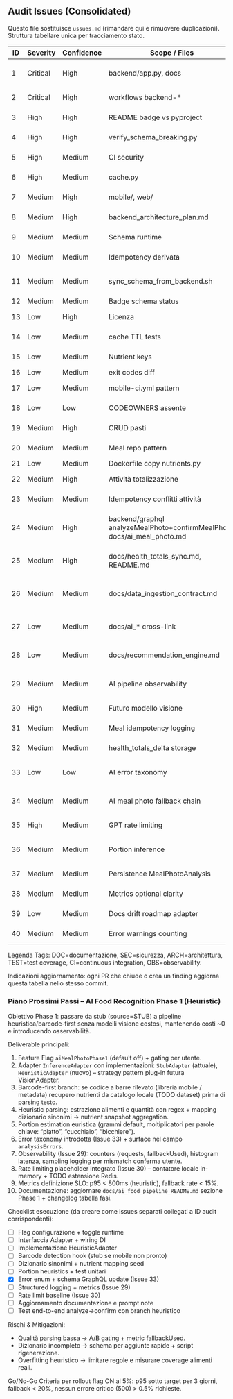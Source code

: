 ## Audit Issues (Consolidated)

Questo file sostituisce `ussues.md` (rimandare qui e rimuovere duplicazioni). Struttura tabellare unica per tracciamento stato.

| ID | Severity | Confidence | Scope / Files | Description | Impact | Remediation | Status | Tags |
|----|----------|------------|---------------|-------------|--------|------------|--------|------|
| 1 | Critical | High | backend/app.py, docs | `logMeal` non esponeva `idempotencyKey` | Idempotenza fragile / duplicati | Aggiunta chiave + doc aggiornata | DONE | DOC |
| 2 | Critical | High | workflows backend-* | Workflow placeholder vuoti | Copertura CI falsa | Popolati pipeline minime | DONE |  |
| 3 | High | High | README badge vs pyproject | Version mismatch | Confusione versioni | Sincronizzazione badge automatica | DONE | DOC |
| 4 | High | High | verify_schema_breaking.py | Diff non semantico | Breaking non rilevati | AST diff + exit codes | DONE |  |
| 5 | High | Medium | CI security | Nessun vulnerability scan | Rischio CVE latenti | Integrare Trivy + pip-audit | TODO | SEC |
| 6 | High | Medium | cache.py | Nessuna metrica iniziale | Difficile tuning | Aggiunta stats + resolver cacheStats | DONE |  |
| 7 | Medium | High | mobile/, web/ | Mancato scaffolding | Onboarding lento | Creare scaffold reali | TODO |  |
| 8 | Medium | High | backend_architecture_plan.md | Doc pipeline non allineata | Governance confusa | Allineata doc | DONE | DOC |
| 9 | Medium | Medium | Schema runtime | Mancanza nutrientSnapshotJson | Refactor futuro oneroso | Campo opzionale introdotto | DONE | DOC |
| 10 | Medium | Medium | Idempotency derivata | Timestamp nella firma | Duplicati potenziali | Escluso timestamp server | DONE |  |
| 11 | Medium | Medium | sync_schema_from_backend.sh | Script placeholder | Falsa percezione sync | Rimuovere o sostituire con schema-sync | TODO |  |
| 12 | Medium | Medium | Badge schema status | Statico non validato | Drift invisibile | Hash + check workflow | DONE | DOC |
| 13 | Low | High | Licenza | Incongruenza README/pyproject | Ambiguità legale | Uniformata licenza Proprietary | DONE | DOC |
| 14 | Low | Medium | cache TTL tests | Expiry non testato | Regressioni TTL invisibili | Aggiungere test scadenze | TODO | TEST |
| 15 | Low | Medium | Nutrient keys | Hard-coded duplicati | Incoerenze estensioni | Centralizzate in constants | DONE |  |
| 16 | Low | Medium | exit codes diff | exit sempre 0 | CI non reagiva | Exit codes implementati | DONE |  |
| 17 | Low | Medium | mobile-ci.yml pattern | Filtri generici root | CI skip dopo scaffold | Aggiornare pattern path | TODO | CI |
| 18 | Low | Low | CODEOWNERS assente | Ownership informale | Review mancanti | Aggiunto CODEOWNERS | DONE | DOC |
| 19 | Medium | High | CRUD pasti | Mancavano update/delete | Funzioni incomplete | Aggiunte mutation CRUD | DONE |  |
| 20 | Medium | Medium | Meal repo pattern | Solo add/list | Estensione complessa | Estesi metodi + test | DONE |  |
| 21 | Low | Medium | Dockerfile copy nutrients.py | File escluso build | Errore runtime | Aggiunto al COPY | DONE |  |
| 22 | Medium | High | Attività totalizzazione | Totali da minute events | Drift / incompletezza | Introdotto syncHealthTotals delta source | DONE | ARCH |
| 23 | Medium | Medium | Idempotency conflitti attività | Approccio differenziato ingest vs sync | Incoerenza flag | Unificata semantica flag (duplicate/conflict/reset) | DONE | ARCH |
| 24 | Medium | High | backend/graphql analyzeMealPhoto+confirmMealPhoto, docs/ai_meal_photo.md | Introdotto stub AI Meal Photo (source=STUB) → evoluto a GPT (source=gpt4v) | Boundary definito ora con adapter reale | DONE | ARCH |
| 25 | Medium | High | docs/health_totals_sync.md, README.md | Estratta doc Health Totals Sync dedicata | Migliora governance e riduce drift | Doc separata con link nel README | DONE | DOC |
| 26 | Medium | Medium | docs/data_ingestion_contract.md | Contratto ingest aggiornato (nutrientSnapshotJson + fallback idempotency) | Evita refactor futuri e duplicati | SDL + sezione idempotenza aggiornate | DONE | DOC |
| 27 | Low | Medium | docs/ai_* cross-link | Mancavano cross-link tra docs AI (pipeline, prompt, stub) | Navigazione scarsa | Aggiunti link reciproci | DONE | DOC |
| 28 | Low | Medium | docs/recommendation_engine.md | Draft non marcato "non-runtime" | Potenziale confusione stato feature | Stato esplicitato (non runtime) | DONE | DOC |
| 29 | Medium | Medium | AI pipeline observability | Assenza tracing strutturato & metriche (latency, fallback usage) | Difficile tuning e debug fasi successive | Introdurre logging strutturato + OpenTelemetry + counters | TODO | ARCH |
| 30 | High | Medium | Futuro modello visione | Mancano rate limiting & cost guard | Rischio costi / abuso | Implementare rate limit per utente/IP + budget giornaliero | TODO | SEC |
| 31 | Medium | Medium | Meal idempotency logging | Nessun evento esplicito su dedupe pasti | Diagnosi dedupe difficile | Log evento con reason=IDEMPOTENT_DUPLICATE | TODO | OBS |
| 32 | Medium | Medium | health_totals_delta storage | Stato solo in-memory | Perdita dati su restart | Persistenza (es. tabella Postgres) + migrazione | TODO | ARCH |
| 33 | Low | Low | AI error taxonomy | Codici errore non definiti (INVALID_IMAGE, PARSE_FALLBACK_USED) | Gestione client incoerente | Enum definito + campi analysisErrors/failureReason esposti + metrics base | DONE | DOC |
| 34 | Medium | Medium | AI meal photo fallback chain | Assente catena multi-adapter (gpt4v→stub) | Mancato degrad graceful | Implementare decision tree + metriche fallback | TODO | ARCH,OBS |
| 35 | High | Medium | GPT rate limiting | Assenza throttling per utente/IP | Rischio costi e abuso | Introdurre token bucket + quota giornaliera | TODO | SEC |
| 36 | Medium | Medium | Portion inference | Stima quantità rudimentale | Nutrienti potenzialmente errati | Introdurre heuristics + test copertura | TODO | ARCH |
| 37 | Medium | Medium | Persistence MealPhotoAnalysis | In-memory volatile | Perdita analisi / audit gap | Persistenza tabellare + migrazione retrocompatibile | TODO | ARCH |
| 38 | Medium | Medium | Metrics optional clarity | Mancata nota optionalità in docs storiche | Interpretazioni fuorvianti | Doc aggiornata + flag stato raccolta | DONE | DOC |
| 39 | Low | Medium | Docs drift roadmap adapter | Roadmap non riflette GPT già attivo | Disallineamento stakeholder | Aggiornata sezione stato corrente | DONE | DOC |
| 40 | Medium | Medium | Error warnings counting | Warning non sempre contati come metriche | Osservabilità parziale | Aggiungere counter dedicato warnings_total | TODO | OBS |

Legenda Tags: DOC=documentazione, SEC=sicurezza, ARCH=architettura, TEST=test coverage, CI=continuous integration, OBS=observability.

Indicazioni aggiornamento: ogni PR che chiude o crea un finding aggiorna questa tabella nello stesso commit.

### Piano Prossimi Passi – AI Food Recognition Phase 1 (Heuristic)

Obiettivo Phase 1: passare da stub (source=STUB) a pipeline heuristica/barcode-first senza modelli visione costosi, mantenendo costi ~0 e introducendo osservabilità.

Deliverable principali:
1. Feature Flag `aiMealPhotoPhase1` (default off) + gating per utente.
2. Adapter `InferenceAdapter` con implementazioni: `StubAdapter` (attuale), `HeuristicAdapter` (nuovo) – strategy pattern plug-in futura VisionAdapter.
3. Barcode-first branch: se codice a barre rilevato (libreria mobile / metadata) recupero nutrienti da catalogo locale (TODO dataset) prima di parsing testo.
4. Heuristic parsing: estrazione alimenti e quantità con regex + mapping dizionario sinonimi → nutrient snapshot aggregation.
5. Portion estimation euristica (grammi default, moltiplicatori per parole chiave: “piatto”, “cucchiaio”, “bicchiere”).
6. Error taxonomy introdotta (Issue 33) + surface nel campo `analysisErrors`.
7. Observability (Issue 29): counters (requests, fallbackUsed), histogram latenza, sampling logging per mismatch conferma utente.
8. Rate limiting placeholder integrato (Issue 30) – contatore locale in-memory + TODO estensione Redis.
9. Metrics definizione SLO: p95 < 800ms (heuristic), fallback rate < 15%.
10. Documentazione: aggiornare `docs/ai_food_pipeline_README.md` sezione Phase 1 + changelog tabella fasi.

Checklist esecuzione (da creare come issues separati collegati a ID audit corrispondenti):
- [ ] Flag configurazione + toggle runtime
- [ ] Interfaccia Adapter + wiring DI
- [ ] Implementazione HeuristicAdapter
- [ ] Barcode detection hook (stub se mobile non pronto)
- [ ] Dizionario sinonimi + nutrient mapping seed
- [ ] Portion heuristics + test unitari
- [x] Error enum + schema GraphQL update (Issue 33)
- [ ] Structured logging + metrics (Issue 29)
- [ ] Rate limit baseline (Issue 30)
- [ ] Aggiornamento documentazione e prompt note
- [ ] Test end-to-end analyze→confirm con branch heuristico

Rischi & Mitigazioni:
- Qualità parsing bassa → A/B gating + metric fallbackUsed.
- Dizionario incompleto → schema per aggiunte rapide + script rigenerazione.
- Overfitting heuristico → limitare regole e misurare coverage alimenti reali.

Go/No-Go Criteria per rollout flag ON al 5%: p95 sotto target per 3 giorni, fallback < 20%, nessun errore critico (500) > 0.5% richieste.
